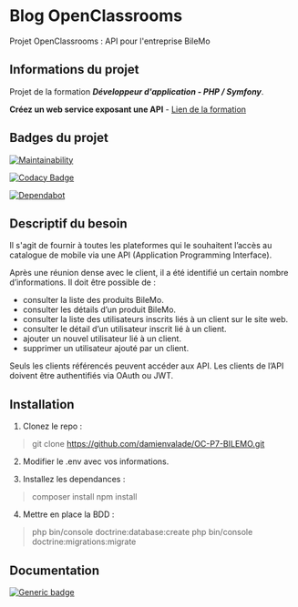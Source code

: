 # Blog OpenClassrooms #
  
Projet OpenClassrooms : API pour l'entreprise BileMo 
  
## Informations du projet ##
Projet de la formation ***Développeur d'application - PHP / Symfony***.  
  
**Créez un web service exposant une API** - [Lien de la formation](https://openclassrooms.com/fr/paths/59-developpeur-dapplication-php-symfony)  
  
## Badges du projet ##
  
[![Maintainability](https://api.codeclimate.com/v1/badges/d5049f075a6e11110166/maintainability)](https://codeclimate.com/github/damienvalade/OC-P7-BILEMO/maintainability)  

[![Codacy Badge](https://api.codacy.com/project/badge/Grade/b5cfe4c910164595a56b51981fdbad47)](https://www.codacy.com/manual/damienvalade/OC-P7-BILEMO?utm_source=github.com&amp;utm_medium=referral&amp;utm_content=damienvalade/OC-P7-BILEMO&amp;utm_campaign=Badge_Grade)  

[![Dependabot](https://badgen.net/badge/Dependabot/enabled/green?icon=dependabot)](https://dependabot.com/)  
  
## Descriptif du besoin ##

Il s'agit de fournir à toutes les plateformes qui le souhaitent l’accès au catalogue de mobile via une API (Application Programming Interface).  
    
Après une réunion dense avec le client, il a été identifié un certain nombre d’informations. Il doit être possible de :  
  
- consulter la liste des produits BileMo.
- consulter les détails d’un produit BileMo.
- consulter la liste des utilisateurs inscrits liés à un client sur le site web.
- consulter le détail d’un utilisateur inscrit lié à un client.
- ajouter un nouvel utilisateur lié à un client.
- supprimer un utilisateur ajouté par un client.

Seuls les clients référencés peuvent accéder aux API. Les clients de l’API doivent être authentifiés via OAuth ou JWT.  
  
## Installation ##
  
1. Clonez le repo :

> git clone https://github.com/damienvalade/OC-P7-BILEMO.git

2. Modifier le .env avec vos informations.
   
3. Installez les dependances :

> composer install npm install

4. Mettre en place la BDD :

> php bin/console doctrine:database:create php bin/console doctrine:migrations:migrate

## Documentation ##
  
[![Generic badge](https://img.shields.io/badge/Documentation-v0.7.4-blue.svg)](https://bilemo.damienvalade.fr/api/doc)
